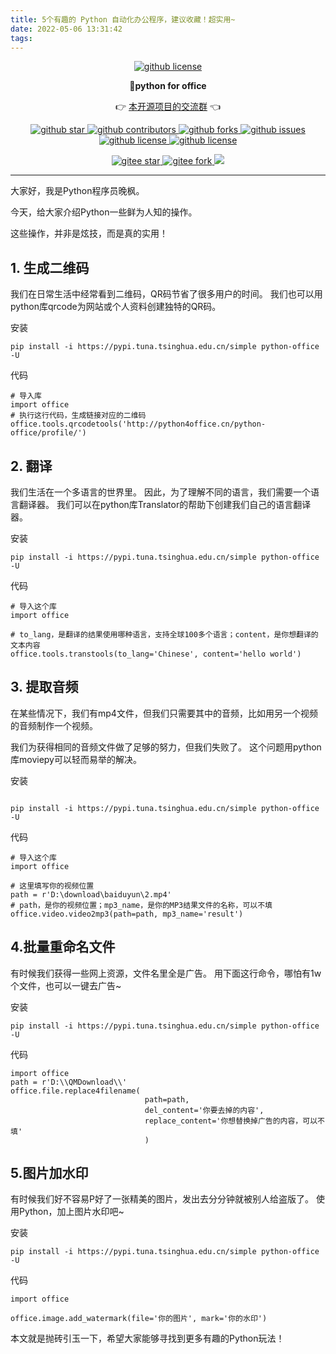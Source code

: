 ```yaml
---
title: 5个有趣的 Python 自动化办公程序，建议收藏！超实用~
date: 2022-05-06 13:31:42
tags:
---
```


<p align="center">
    <a target="_blank" href='https://github.com/CoderWanFeng/python-office'>
    <img src="http://python4office.cn/images/github-nav.jpg" alt="github license"/>
    </a>   
</p>
<p align="center">
	<strong>🍬python for office</strong>
</p>
<p align="center">
	👉 <a href="http://www.python4office.cn/images/python-office.jpg">本开源项目的交流群</a> 👈
</p>


<p align="center" name="'github">
    <a target="_blank" href='https://github.com/CoderWanFeng/python-office'>
    <img src="https://img.shields.io/github/stars/CoderWanFeng/python-office.svg?style=social" alt="github star"/>
    </a>
    <a target="_blank" href='https://github.com/CoderWanFeng/python-office'>
    <img src="https://img.shields.io/github/contributors/CoderWanFeng/python-office" alt="github contributors"/>
    </a>
    <a target="_blank" href='https://github.com/CoderWanFeng/python-office'>
    <img src="https://img.shields.io/github/forks/CoderWanFeng/python-office" alt="github forks"/>
    </a>
    <a target="_blank" href='https://github.com/CoderWanFeng/python-office'>
    <img src="https://img.shields.io/github/issues/CoderWanFeng/python-office" alt="github issues"/>
    </a>	
    <a target="_blank" href='https://github.com/CoderWanFeng/python-office'>
    <img src="https://img.shields.io/github/issues-pr/CoderWanFeng/python-office" alt="github license"/>
    </a>
    <a target="_blank" href='https://github.com/CoderWanFeng/python-office'>
    <img src="https://img.shields.io/github/license/CoderWanFeng/python-office" alt="github license"/>
    </a>   
</p>

<p align="center" name="gitee">
	<a target="_blank" href='https://gitee.com/CoderWanFeng/python-office/'>
		<img src='https://gitee.com/CoderWanFeng/python-office/badge/star.svg?theme=dark' alt='gitee star'/>
	</a>
	<a target="_blank" href='https://github.com/CoderWanFeng/python-office'>
		<img src="https://gitee.com/CoderWanFeng/python-office/badge/fork.svg?theme=dark" alt="gitee fork"/>
	</a>
	<a href="http://www.python4office.cn/images/qq.jpg">
	<img src="https://img.shields.io/badge/QQ-1090738447-orange"/></a>
</p>

-------------------------------------------------------------------------------


大家好，我是Python程序员晚枫。

今天，给大家介绍Python一些鲜为人知的操作。

这些操作，并非是炫技，而是真的实用！
## 1. 生成二维码
我们在日常生活中经常看到二维码，QR码节省了很多用户的时间。
我们也可以用python库qrcode为网站或个人资料创建独特的QR码。

安装
```
pip install -i https://pypi.tuna.tsinghua.edu.cn/simple python-office -U
```
代码
```
# 导入库
import office
# 执行这行代码，生成链接对应的二维码
office.tools.qrcodetools('http://python4office.cn/python-office/profile/') 
```
## 2. 翻译
我们生活在一个多语言的世界里。
因此，为了理解不同的语言，我们需要一个语言翻译器。
我们可以在python库Translator的帮助下创建我们自己的语言翻译器。

安装
```
pip install -i https://pypi.tuna.tsinghua.edu.cn/simple python-office -U
```
代码
```
# 导入这个库
import office  
  
# to_lang，是翻译的结果使用哪种语言，支持全球100多个语言；content，是你想翻译的文本内容
office.tools.transtools(to_lang='Chinese', content='hello world')
```
## 3. 提取音频
在某些情况下，我们有mp4文件，但我们只需要其中的音频，比如用另一个视频的音频制作一个视频。

我们为获得相同的音频文件做了足够的努力，但我们失败了。
这个问题用python库moviepy可以轻而易举的解决。

安装
```

pip install -i https://pypi.tuna.tsinghua.edu.cn/simple python-office -U
```

代码
```
# 导入这个库
import office

# 这里填写你的视频位置
path = r'D:\download\baiduyun\2.mp4'
# path，是你的视频位置；mp3_name，是你的MP3结果文件的名称，可以不填
office.video.video2mp3(path=path, mp3_name='result')
```

## 4.批量重命名文件

有时候我们获得一些网上资源，文件名里全是广告。
用下面这行命令，哪怕有1w个文件，也可以一键去广告~

安装
```
pip install -i https://pypi.tuna.tsinghua.edu.cn/simple python-office -U
```
代码

```
import office
path = r'D:\\QMDownload\\'
office.file.replace4filename(
                              path=path,
                              del_content='你要去掉的内容',
                              replace_content='你想替换掉广告的内容，可以不填'
                              )
```

## 5.图片加水印
有时候我们好不容易P好了一张精美的图片，发出去分分钟就被别人给盗版了。
使用Python，加上图片水印吧~

安装
```
pip install -i https://pypi.tuna.tsinghua.edu.cn/simple python-office -U
```
代码
```
import office

office.image.add_watermark(file='你的图片', mark='你的水印')
```
本文就是抛砖引玉一下，希望大家能够寻找到更多有趣的Python玩法！